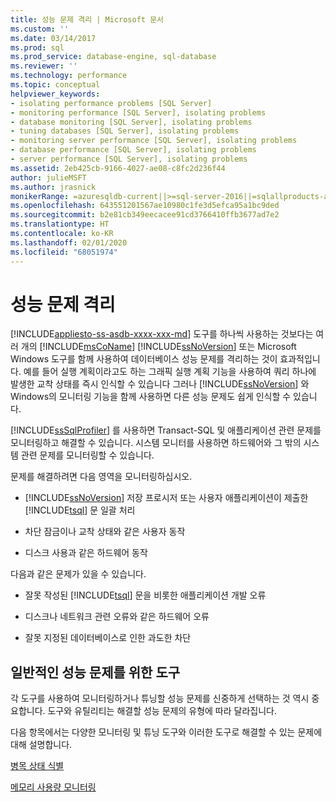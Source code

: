 ```yaml
---
title: 성능 문제 격리 | Microsoft 문서
ms.custom: ''
ms.date: 03/14/2017
ms.prod: sql
ms.prod_service: database-engine, sql-database
ms.reviewer: ''
ms.technology: performance
ms.topic: conceptual
helpviewer_keywords:
- isolating performance problems [SQL Server]
- monitoring performance [SQL Server], isolating problems
- database monitoring [SQL Server], isolating problems
- tuning databases [SQL Server], isolating problems
- monitoring server performance [SQL Server], isolating problems
- database performance [SQL Server], isolating problems
- server performance [SQL Server], isolating problems
ms.assetid: 2eb425cb-9166-4027-ae08-c8fc2d236f44
author: julieMSFT
ms.author: jrasnick
monikerRange: =azuresqldb-current||>=sql-server-2016||=sqlallproducts-allversions||>=sql-server-linux-2017||=azuresqldb-mi-current
ms.openlocfilehash: 643551201567ae10980c1fe3d5efca95a1bc9ded
ms.sourcegitcommit: b2e81cb349eecacee91cd3766410ffb3677ad7e2
ms.translationtype: HT
ms.contentlocale: ko-KR
ms.lasthandoff: 02/01/2020
ms.locfileid: "68051974"
---
```

# <a name="isolate-performance-problems"></a>성능 문제 격리
[!INCLUDE[appliesto-ss-asdb-xxxx-xxx-md](../../includes/appliesto-ss-asdb-xxxx-xxx-md.md)]
  도구를 하나씩 사용하는 것보다는 여러 개의 [!INCLUDE[msCoName](../../includes/msconame-md.md)] [!INCLUDE[ssNoVersion](../../includes/ssnoversion-md.md)] 또는 Microsoft Windows 도구를 함께 사용하여 데이터베이스 성능 문제를 격리하는 것이 효과적입니다. 예를 들어 실행 계획이라고도 하는 그래픽 실행 계획 기능을 사용하여 쿼리 하나에 발생한 교착 상태를 즉시 인식할 수 있습니다 그러나 [!INCLUDE[ssNoVersion](../../includes/ssnoversion-md.md)] 와 Windows의 모니터링 기능을 함께 사용하면 다른 성능 문제도 쉽게 인식할 수 있습니다.  
  
 [!INCLUDE[ssSqlProfiler](../../includes/sssqlprofiler-md.md)] 를 사용하면 Transact-SQL 및 애플리케이션 관련 문제를 모니터링하고 해결할 수 있습니다. 시스템 모니터를 사용하면 하드웨어와 그 밖의 시스템 관련 문제를 모니터링할 수 있습니다.  
  
 문제를 해결하려면 다음 영역을 모니터링하십시오.  
  
-   [!INCLUDE[ssNoVersion](../../includes/ssnoversion-md.md)] 저장 프로시저 또는 사용자 애플리케이션이 제출한 [!INCLUDE[tsql](../../includes/tsql-md.md)] 문 일괄 처리  
  
-   차단 잠금이나 교착 상태와 같은 사용자 동작  
  
-   디스크 사용과 같은 하드웨어 동작  
  
 다음과 같은 문제가 있을 수 있습니다.  
  
-   잘못 작성된 [!INCLUDE[tsql](../../includes/tsql-md.md)] 문을 비롯한 애플리케이션 개발 오류  
  
-   디스크나 네트워크 관련 오류와 같은 하드웨어 오류  
  
-   잘못 지정된 데이터베이스로 인한 과도한 차단  
  
## <a name="tools-for-common-performance-problems"></a>일반적인 성능 문제를 위한 도구  
 각 도구를 사용하여 모니터링하거나 튜닝할 성능 문제를 신중하게 선택하는 것 역시 중요합니다. 도구와 유틸리티는 해결할 성능 문제의 유형에 따라 달라집니다.  
  
 다음 항목에서는 다양한 모니터링 및 튜닝 도구와 이러한 도구로 해결할 수 있는 문제에 대해 설명합니다.  
  
 [병목 상태 식별](../../relational-databases/performance/identify-bottlenecks.md)  
  
 [메모리 사용량 모니터링](../../relational-databases/performance-monitor/monitor-memory-usage.md)  
  
  
